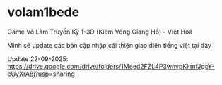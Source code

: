 # volam1bede
Game Võ Lâm Truyền Kỳ 1-3D (Kiếm Võng Giang Hồ) - Việt Hoá

Mình sẽ update các bản cập nhập cải thiện giao diện tiếng việt tại đây


Update 22-09-2025:
https://drive.google.com/drive/folders/1Meed2FZL4P3wnvpKkmfJgcY-eUyXrA8j?usp=sharing
